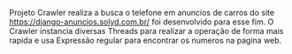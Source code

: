 Projeto Crawler realiza a busca o telefone em anuncios de carros do site https://django-anuncios.solyd.com.br/ foi desenvolvido para esse fim.
O Crawler instancia diversas Threads para realizar a operação de forma mais rapida e usa Expressão regular para encontrar os numeros na pagina web.
